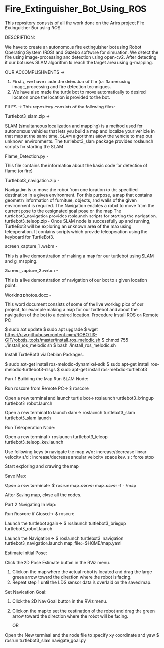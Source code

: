 # Fire_Extinguisher_Bot_Using_ROS
This repository consists of all the work done on the Aries project Fire Extinguisher Bot using ROS.

DESCRIPTION:

We have to create an autonomous fire extinguisher bot using Robot Operating System (ROS) and Gazebo software for simulation.
We detect the fire using image-processing and detection using open-cv2. After detecting it our bot uses SLAM algorithm to reach the target area using g-mapping.

OUR ACCOMPLISHMENTS ->

1)	Firstly, we have made the detection of fire (or flame) using image_processing and fire detection techniques.
2)	We have also made the turtle bot to move automatically to desired location once the location is provided to the bot.


FILES ->
This repository consists of the following files:

Turtlebot3_slam.zip ->

SLAM (simultaneous localization and mapping) is a method used for autonomous vehicles that lets you build a map and localize your vehicle in that map at the same time. SLAM algorithms allow the vehicle to map out unknown environments.
The turtlebot3_slam package provides roslaunch scripts for starting the SLAM

Flame_Detection.py -

This file contains the information about the basic code for detection of flame (or fire)

Turtlebot3_navigation.zip -

Navigation is to move the robot from one location to the specified destination in a given environment. For this purpose, a map that contains geometry information of furniture, objects, and walls of the given environment is required. The Navigation enables a robot to move from the current pose to the designated goal pose on the map 
The turtlebot3_navigation provides roslaunch scripts for starting the navigation.
turtlebot3_teleop.zip -
Once SLAM node is successfully up and running, TurtleBot3 will be exploring an unknown area of the map using teleoperation. It contains scripts which provide teleoperation using the keyboard for TurtleBot3.

screen_capture_1 .webm -

This is a live demonstration of making a map for our turtlebot using SLAM and g_mapping.

Screen_capture_2.webm -

This is a live demonstration of navigation of our bot to a given location point.

Working photos.docx -

This word document consists of some of the live working pics of our project, for example making a map for our turtlebot and about the navigation of the bot to a desired location.
Procedure
Install ROS on Remote PC

$ sudo apt update
$ sudo apt upgrade
$ wget  https://raw.githubusercontent.com/ROBOTIS-GIT/robotis_tools/master/install_ros_melodic.sh
$ chmod 755 ./install_ros_melodic.sh 
$ bash ./install_ros_melodic.sh


Install TurtleBot3 via Debian Packages.

$ sudo apt-get install ros-melodic-dynamixel-sdk
$ sudo apt-get install ros-melodic-turtlebot3-msgs
$ sudo apt-get install ros-melodic-turtlebot3


Part 1 Builiding the Map
Run SLAM Node:

Run roscore from Remote PC->
$ roscore

Open a new terminal and launch turtle bot->
roslaunch turtlebot3_bringup turtlebot3_robot.launch

Open a new terminal to launch slam->
roslaunch turtlebot3_slam turtlebot3_slam.launch


Run Teleoperation Node:

Open a new terminal->
roslaunch turtlebot3_teleop turtlebot3_teleop_key.launch


Use following keys to navigate the map
w/x : increase/decrease linear velocity
a/d : increase/decrease angular velocity
space key, s : force stop


Start exploring and drawing the map

Save Map:

Open a new terminal->
$ rosrun map_server map_saver -f ~/map


After Saving map, close all the nodes.


Part 2 Navigating In Map:

Run Roscore if Closed->
$ roscore

Launch the turtlebot again->
$ roslaunch turtlebot3_bringup turtlebot3_robot.launch

Launch the Navigation->
$ roslaunch turtlebot3_navigation turtlebot3_navigation.launch map_file:=$HOME/map.yaml


Estimate Initial Pose:

Click the 2D Pose Estimate button in the RViz menu.

 

1.	Click on the map where the actual robot is located and drag the large green arrow toward the direction where the robot is facing.
2.	Repeat step 1 until the LDS sensor data is overlaid on the saved map.


Set Navigation Goal:

1.	Click the 2D Nav Goal button in the RViz menu.
 
2.	Click on the map to set the destination of the robot and drag the green arrow toward the direction where the robot will be facing.
		

	OR

Open the New terminal and the node file to specify xy coordinate and yaw
	$ rosrun turtlebot3_slam navigate_goal.py 


